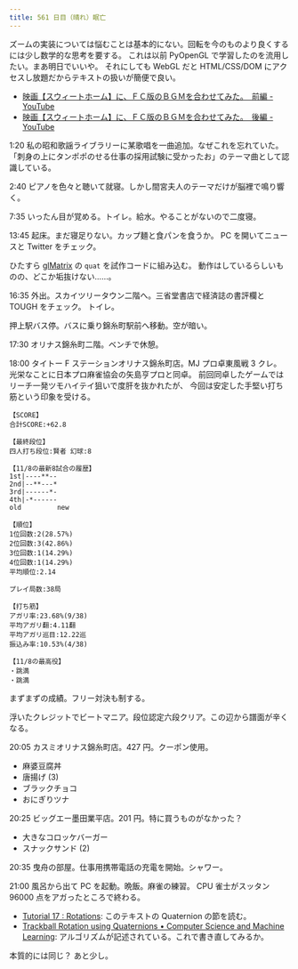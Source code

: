 ```yaml
---
title: 561 日目（晴れ）眠亡
---
```


ズームの実装については悩むことは基本的にない。回転を今のものより良くするには少し数学的な思考を要する。
これは以前 PyOpenGL で学習したのを流用したい。まあ明日でいいや。
それにしても WebGL だと HTML/CSS/DOM にアクセスし放題だからテキストの扱いが簡便で良い。

* [映画【スウィートホーム】に、ＦＣ版のＢＧＭを合わせてみた。　前編 - YouTube](https://www.youtube.com/watch?v=Ta6sscNX0uM)
* [映画【スウィートホーム】に、ＦＣ版のＢＧＭを合わせてみた。　後編 - YouTube](https://www.youtube.com/watch?v=hYGnXCj46eU)

1:20 私の昭和歌謡ライブラリーに某歌唱を一曲追加。なぜこれを忘れていた。
「刺身の上にタンポポのせる仕事の採用試験に受かったお」のテーマ曲として認識している。

2:40 ピアノを色々と聴いて就寝。しかし間宮夫人のテーマだけが脳裡で鳴り響く。

7:35 いったん目が覚める。トイレ。給水。やることがないので二度寝。

13:45 起床。まだ寝足りない。カップ麺と食パンを食うか。
PC を開いてニュースと Twitter をチェック。

ひたすら [glMatrix] の `quat` を試作コードに組み込む。
動作はしているらしいものの、どこか垢抜けない……。

16:35 外出。スカイツリータウン二階へ。三省堂書店で経済誌の書評欄と TOUGH をチェック。
トイレ。

押上駅バス停。バスに乗り錦糸町駅前へ移動。空が暗い。

17:30 オリナス錦糸町二階。ベンチで休憩。

18:00 タイトー F ステーションオリナス錦糸町店。MJ プロ卓東風戦 3 クレ。
光栄なことに日本プロ麻雀協会の矢島亨プロと同卓。
前回同卓したゲームではリーチ一発ツモハイテイ狙いで度肝を抜かれたが、
今回は安定した手堅い打ち筋という印象を受ける。

```text
【SCORE】
合計SCORE:+62.8

【最終段位】
四人打ち段位:賢者 幻球:8

【11/8の最新8試合の履歴】
1st|----**--
2nd|--**---*
3rd|------*-
4th|-*------
old         new

【順位】
1位回数:2(28.57%)
2位回数:3(42.86%)
3位回数:1(14.29%)
4位回数:1(14.29%)
平均順位:2.14

プレイ局数:38局

【打ち筋】
アガリ率:23.68%(9/38)
平均アガリ翻:4.11翻
平均アガリ巡目:12.22巡
振込み率:10.53%(4/38)

【11/8の最高役】
・跳満
・跳満
```

まずまずの成績。フリー対決も制する。

浮いたクレジットでビートマニア。段位認定六段クリア。この辺から譜面が辛くなる。

20:05 カスミオリナス錦糸町店。427 円。クーポン使用。

* 麻婆豆腐丼
* 唐揚げ (3)
* ブラックチョコ
* おにぎりツナ

20:25 ビッグエー墨田業平店。201 円。特に買うものがなかった？

* 大きなコロッケバーガー
* スナックサンド (2)

20:35 曳舟の部屋。仕事用携帯電話の充電を開始。シャワー。

21:00 風呂から出て PC を起動。晩飯。麻雀の練習。
CPU 雀士がスッタン 96000 点をアガったところで終わる。

* [Tutorial 17 : Rotations](http://www.opengl-tutorial.org/intermediate-tutorials/tutorial-17-quaternions/):
  このテキストの Quaternion の節を読む。
* [Trackball Rotation using Quaternions • Computer Science and Machine Learning](https://www.xarg.org/2021/07/trackball-rotation-using-quaternions/):
  アルゴリズムが記述されている。これで書き直してみるか。

本質的には同じ？ あと少し。

[glMatrix]: https://glmatrix.net/
